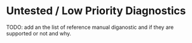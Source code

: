 # Untested / Low Priority Diagnostics

TODO: add an the list of reference manual diganostic and if they are supported or not and why. 
